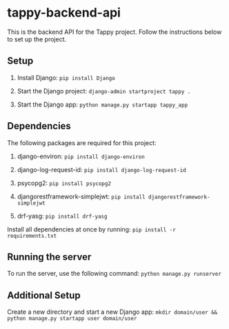 # tappy-backend-api

This is the backend API for the Tappy project. Follow the instructions below to set up the project.

## Setup

1. Install Django:
```pip install Django```

2. Start the Django project:
```django-admin startproject tappy .```

3. Start the Django app:
```python manage.py startapp tappy_app```

## Dependencies

The following packages are required for this project:

1. django-environ:
```pip install django-environ```

2. django-log-request-id:
```pip install django-log-request-id```

3. psycopg2:
```pip install psycopg2```

4. djangorestframework-simplejwt:
```pip install djangorestframework-simplejwt```

5. drf-yasg:
```pip install drf-yasg```

Install all dependencies at once by running:
```pip install -r requirements.txt```

## Running the server

To run the server, use the following command:
```python manage.py runserver```

## Additional Setup

Create a new directory and start a new Django app:
```mkdir domain/user && python manage.py startapp user domain/user```

